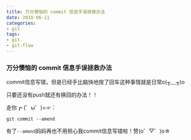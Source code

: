```yaml
---
title: 万分懊恼的 commit 信息手误拯救办法
date: 2018-06-11
categories:
- git 
tags:
- git
- git-flow
---
```


### 万分懊恼的 commit 信息手误拯救办法

commit信息写错，但是已经手比脑快地按了回车这种事情就是日常o(╥﹏╥)o

只要还没有push就还有换回的办法！！

走你┏ (゜ω゜)=☞：

```
git commit --amend
```

有了`--amend`妈妈再也不用担心我commit信息写错啦！赞(o゜▽゜)o☆